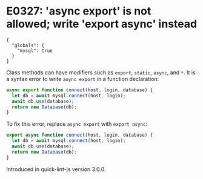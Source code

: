 # E0327: 'async export' is not allowed; write 'export async' instead

```config-for-examples
{
  "globals": {
    "mysql": true
  }
}
```

Class methods can have modifiers such as `export`, `static`, `async`, and `*`. It is a
syntax error to write `async export` in a function declaration:

```javascript
async export function connect(host, login, database) {
  let db = await mysql.connect(host, login);
  await db.use(database);
  return new Database(db);
}
```

To fix this error, replace `async export` with `export async`:

```javascript
export async function connect(host, login, database) {
  let db = await mysql.connect(host, login);
  await db.use(database);
  return new Database(db);
}
```

Introduced in quick-lint-js version 3.0.0.
